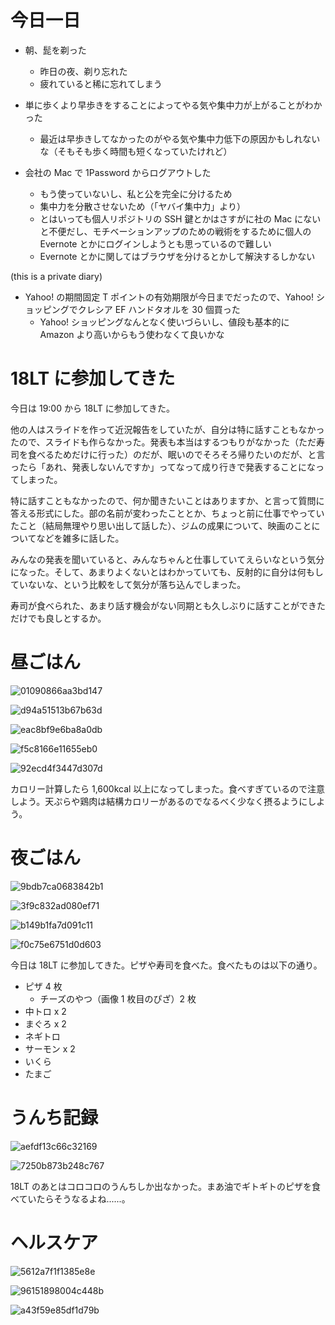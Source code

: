 # 今日一日
- 朝、髭を剃った
    - 昨日の夜、剃り忘れた
    - 疲れていると稀に忘れてしまう

- 単に歩くより早歩きをすることによってやる気や集中力が上がることがわかった
    - 最近は早歩きしてなかったのがやる気や集中力低下の原因かもしれないな（そもそも歩く時間も短くなっていたけれど）

- 会社の Mac で 1Password からログアウトした
    - もう使っていないし、私と公を完全に分けるため
    - 集中力を分散させないため（「ヤバイ集中力」より）
    - とはいっても個人リポジトリの SSH 鍵とかはさすがに社の Mac にないと不便だし、モチベーションアップのための戦術をするために個人の Evernote とかにログインしようとも思っているので難しい
    - Evernote とかに関してはブラウザを分けるとかして解決するしかない

 (this is a private diary) 

- Yahoo! の期間固定 T ポイントの有効期限が今日までだったので、Yahoo! ショッピングでクレシア EF ハンドタオルを 30 個買った
    - Yahoo! ショッピングなんとなく使いづらいし、値段も基本的に Amazon より高いからもう使わなくて良いかな

# 18LT に参加してきた
今日は 19:00 から 18LT に参加してきた。

他の人はスライドを作って近況報告をしていたが、自分は特に話すこともなかったので、スライドも作らなかった。発表も本当はするつもりがなかった（ただ寿司を食べるためだけに行った）のだが、眠いのでそろそろ帰りたいのだが、と言ったら「あれ、発表しないんですか」ってなって成り行きで発表することになってしまった。

特に話すこともなかったので、何か聞きたいことはありますか、と言って質問に答える形式にした。部の名前が変わったこととか、ちょっと前に仕事でやっていたこと（結局無理やり思い出して話した）、ジムの成果について、映画のことについてなどを雑多に話した。

みんなの発表を聞いていると、みんなちゃんと仕事していてえらいなという気分になった。そして、あまりよくないとはわかっていても、反射的に自分は何もしていないな、という比較をして気分が落ち込んでしまった。

寿司が食べられた、あまり話す機会がない同期とも久しぶりに話すことができただけでも良しとするか。

# 昼ごはん
![01090866aa3bd147](/images/2019/11/01090866aa3bd147.jpg)

![d94a51513b67b63d](/images/2019/11/d94a51513b67b63d.jpg)

![eac8bf9e6ba8a0db](/images/2019/11/eac8bf9e6ba8a0db.jpg)

![f5c8166e11655eb0](/images/2019/11/f5c8166e11655eb0.jpg)

![92ecd4f3447d307d](/images/2019/11/92ecd4f3447d307d.jpg)

カロリー計算したら 1,600kcal 以上になってしまった。食べすぎているので注意しよう。天ぷらや鶏肉は結構カロリーがあるのでなるべく少なく摂るようにしよう。

# 夜ごはん
![9bdb7ca0683842b1](/images/2019/11/9bdb7ca0683842b1.jpg)

![3f9c832ad080ef71](/images/2019/11/3f9c832ad080ef71.jpg)

![b149b1fa7d091c11](/images/2019/11/b149b1fa7d091c11.jpg)

![f0c75e6751d0d603](/images/2019/11/f0c75e6751d0d603.jpg)

今日は 18LT に参加してきた。ピザや寿司を食べた。食べたものは以下の通り。

- ピザ 4 枚
    - チーズのやつ（画像 1 枚目のぴざ）2 枚
- 中トロ x 2
- まぐろ x 2
- ネギトロ
- サーモン x 2
- いくら
- たまご

# うんち記録
![aefdf13c66c32169](/images/2019/11/aefdf13c66c32169.png)

![7250b873b248c767](/images/2019/11/7250b873b248c767.png)

18LT のあとはコロコロのうんちしか出なかった。まあ油でギトギトのピザを食べていたらそうなるよね......。

# ヘルスケア
![5612a7f1f1385e8e](/images/2019/11/5612a7f1f1385e8e.png)

![96151898004c448b](/images/2019/11/96151898004c448b.png)

![a43f59e85df1d79b](/images/2019/11/a43f59e85df1d79b.jpg)

